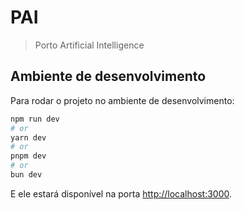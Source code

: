 # PAI
> Porto Artificial Intelligence

## Ambiente de desenvolvimento

Para rodar o projeto no ambiente de desenvolvimento:

```bash
npm run dev
# or
yarn dev
# or
pnpm dev
# or
bun dev
```

E ele estará disponível na porta [http://localhost:3000](http://localhost:3000).